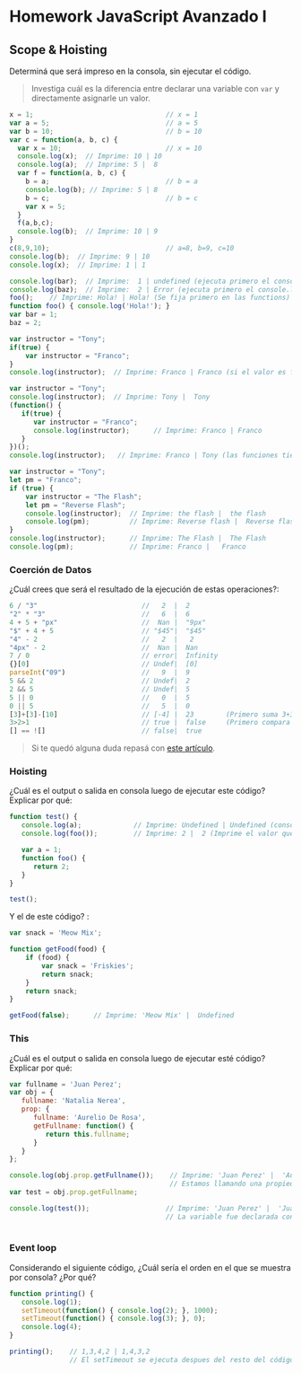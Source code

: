 
# Homework JavaScript Avanzado I

## Scope & Hoisting

Determiná que será impreso en la consola, sin ejecutar el código.

> Investiga cuál es la diferencia entre declarar una variable con `var` y directamente asignarle un valor.

```javascript
x = 1;                                 // x = 1
var a = 5;                             // a = 5
var b = 10;                            // b = 10
var c = function(a, b, c) {
  var x = 10;                          // x = 10
  console.log(x);  // Imprime: 10 | 10
  console.log(a);  // Imprime: 5 |  8                 
  var f = function(a, b, c) {
    b = a;                             // b = a
    console.log(b); // Imprime: 5 | 8
    b = c;                             // b = c
    var x = 5;
  }
  f(a,b,c);        
  console.log(b);  // Imprime: 10 | 9
}
c(8,9,10);                             // a=8, b=9, c=10 
console.log(b);  // Imprime: 9 | 10
console.log(x);  // Imprime: 1 | 1
```

```javascript
console.log(bar);  // Imprime:  1 | undefined (ejecuta primero el console.log)
console.log(baz);  // Imprime:  2 | Error (ejecuta primero el console.log)
foo();    // Imprime: Hola! | Hola! (Se fija primero en las functions)
function foo() { console.log('Hola!'); }
var bar = 1;
baz = 2;
```

```javascript
var instructor = "Tony";
if(true) {
    var instructor = "Franco";
}
console.log(instructor);  // Imprime: Franco | Franco (si el valor es false imprime Tony)
```

```javascript
var instructor = "Tony";
console.log(instructor);  // Imprime: Tony |  Tony
(function() {
   if(true) {
      var instructor = "Franco";
      console.log(instructor);      // Imprime: Franco | Franco
   }
})();
console.log(instructor);   // Imprime: Franco | Tony (las funciones tiene otro scope, los if no)
```

```javascript
var instructor = "Tony";
let pm = "Franco";
if (true) {
    var instructor = "The Flash";
    let pm = "Reverse Flash";
    console.log(instructor);  // Imprime: the flash |  the flash
    console.log(pm);          // Imprime: Reverse flash |  Reverse flash
}
console.log(instructor);      // Imprime: The Flash |  The Flash
console.log(pm);              // Imprime: Franco |   Franco
```
### Coerción de Datos

¿Cuál crees que será el resultado de la ejecución de estas operaciones?:

```javascript
6 / "3"                          //   2  |  2
"2" * "3"                        //   6  |  6
4 + 5 + "px"                     //  Nan |  "9px"
"$" + 4 + 5                      // "$45"|  "$45"
"4" - 2                          //   2  |   2
"4px" - 2                        //  Nan |  Nan
7 / 0                            // error|  Infinity
{}[0]                            // Undef|  [0]
parseInt("09")                   //   9  |  9
5 && 2                           // Undef|  2
2 && 5                           // Undef|  5
5 || 0                           //   0  |  5
0 || 5                           //   5  |  0
[3]+[3]-[10]                     // [-4] |  23        (Primero suma 3+3 "33" y luego le resta 10)
3>2>1                            // true |  false     (Primero compara (3 > 2) da por resultado true y luego compara el true > 1 )
[] == ![]                        // false|  true      
```

> Si te quedó alguna duda repasá con [este artículo](http://javascript.info/tutorial/object-conversion).


### Hoisting

¿Cuál es el output o salida en consola luego de ejecutar este código? Explicar por qué:

```javascript
function test() {
   console.log(a);             // Imprime: Undefined | Undefined (console.log lo toma antes que var)
   console.log(foo());         // Imprime: 2 |  2 (Imprime el valor que retorna)

   var a = 1;
   function foo() {
      return 2;
   }
}

test();
```

Y el de este código? :

```javascript
var snack = 'Meow Mix';

function getFood(food) {
    if (food) {
        var snack = 'Friskies';
        return snack;
    }
    return snack;
}

getFood(false);      // Imprime: 'Meow Mix' |  Undefined
```


### This

¿Cuál es el output o salida en consola luego de ejecutar esté código? Explicar por qué:

```javascript
var fullname = 'Juan Perez';
var obj = {
   fullname: 'Natalia Nerea',
   prop: {
      fullname: 'Aurelio De Rosa',
      getFullname: function() {
         return this.fullname;
      }
   }
};

console.log(obj.prop.getFullname());    // Imprime: 'Juan Perez' |  'Aurelio De Rosa'
                                        // Estamos llamando una propiedad de un objeto (una funcion) Esta busca la propiedad en el objeto donde fue invocada
var test = obj.prop.getFullname;

console.log(test());                   // Imprime: 'Juan Perez' |  'Juan Perez'
                                       // La variable fue declarada con solo una propiedad del objeto, la cual copió, pero cuando necesita el this y no la encuentra se va al obj global
                        
``` 

### Event loop

Considerando el siguiente código, ¿Cuál sería el orden en el que se muestra por consola? ¿Por qué?

```javascript
function printing() {
   console.log(1);
   setTimeout(function() { console.log(2); }, 1000);
   setTimeout(function() { console.log(3); }, 0);
   console.log(4);
}

printing();    // 1,3,4,2 | 1,4,3,2
               // El setTimeout se ejecuta despues del resto del código.
```
